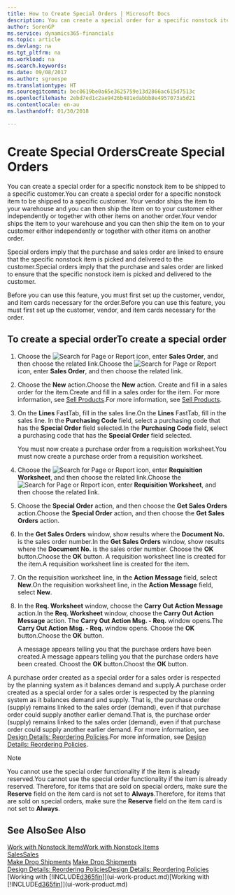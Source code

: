 ```yaml
---
title: How to Create Special Orders | Microsoft Docs
description: You can create a special order for a specific nonstock item to be shipped to a specific customer. Your vendor ships the item to your warehouse and you can then ship the item on to your customer either independently or together with other items on another order.
author: SorenGP
ms.service: dynamics365-financials
ms.topic: article
ms.devlang: na
ms.tgt_pltfrm: na
ms.workload: na
ms.search.keywords: 
ms.date: 09/08/2017
ms.author: sgroespe
ms.translationtype: HT
ms.sourcegitcommit: bec0619be0a65e3625759e13d2866ac615d7513c
ms.openlocfilehash: 2ebd7ed1c2ae9426b481edabbb8e4957073a5d21
ms.contentlocale: en-au
ms.lasthandoff: 01/30/2018

---
```

# <a name="create-special-orders"></a><span data-ttu-id="16691-104">Create Special Orders</span><span class="sxs-lookup"><span data-stu-id="16691-104">Create Special Orders</span></span>
<span data-ttu-id="16691-105">You can create a special order for a specific nonstock item to be shipped to a specific customer.</span><span class="sxs-lookup"><span data-stu-id="16691-105">You can create a special order for a specific nonstock item to be shipped to a specific customer.</span></span> <span data-ttu-id="16691-106">Your vendor ships the item to your warehouse and you can then ship the item on to your customer either independently or together with other items on another order.</span><span class="sxs-lookup"><span data-stu-id="16691-106">Your vendor ships the item to your warehouse and you can then ship the item on to your customer either independently or together with other items on another order.</span></span>  

<span data-ttu-id="16691-107">Special orders imply that the purchase and sales order are linked to ensure that the specific nonstock item is picked and delivered to the customer.</span><span class="sxs-lookup"><span data-stu-id="16691-107">Special orders imply that the purchase and sales order are linked to ensure that the specific nonstock item is picked and delivered to the customer.</span></span>  

<span data-ttu-id="16691-108">Before you can use this feature, you must first set up the customer, vendor, and item cards necessary for the order.</span><span class="sxs-lookup"><span data-stu-id="16691-108">Before you can use this feature, you must first set up the customer, vendor, and item cards necessary for the order.</span></span>  

## <a name="to-create-a-special-order"></a><span data-ttu-id="16691-109">To create a special order</span><span class="sxs-lookup"><span data-stu-id="16691-109">To create a special order</span></span>  
1.  <span data-ttu-id="16691-110">Choose the ![Search for Page or Report](media/ui-search/search_small.png "Search for Page or Report icon") icon, enter **Sales Order**, and then choose the related link.</span><span class="sxs-lookup"><span data-stu-id="16691-110">Choose the ![Search for Page or Report](media/ui-search/search_small.png "Search for Page or Report icon") icon, enter **Sales Order**, and then choose the related link.</span></span>  
2. <span data-ttu-id="16691-111">Choose the **New** action.</span><span class="sxs-lookup"><span data-stu-id="16691-111">Choose the **New** action.</span></span> <span data-ttu-id="16691-112">Create and fill in a  sales order for the item.</span><span class="sxs-lookup"><span data-stu-id="16691-112">Create and fill in a  sales order for the item.</span></span> <span data-ttu-id="16691-113">For more information, see [Sell Products](sales-how-sell-products.md).</span><span class="sxs-lookup"><span data-stu-id="16691-113">For more information, see [Sell Products](sales-how-sell-products.md).</span></span>
3.  <span data-ttu-id="16691-114">On the **Lines** FastTab, fill in the sales line.</span><span class="sxs-lookup"><span data-stu-id="16691-114">On the **Lines** FastTab, fill in the sales line.</span></span> <span data-ttu-id="16691-115">In the **Purchasing Code** field, select a purchasing code that has the **Special Order** field selected.</span><span class="sxs-lookup"><span data-stu-id="16691-115">In the **Purchasing Code** field, select a purchasing code that has the **Special Order** field selected.</span></span>

    <span data-ttu-id="16691-116">You must now create a purchase order from a requisition worksheet.</span><span class="sxs-lookup"><span data-stu-id="16691-116">You must now create a purchase order from a requisition worksheet.</span></span>  
4. <span data-ttu-id="16691-117">Choose the ![Search for Page or Report](media/ui-search/search_small.png "Search for Page or Report icon") icon, enter **Requisition Worksheet**, and then choose the related link.</span><span class="sxs-lookup"><span data-stu-id="16691-117">Choose the ![Search for Page or Report](media/ui-search/search_small.png "Search for Page or Report icon") icon, enter **Requisition Worksheet**, and then choose the related link.</span></span>  
5. <span data-ttu-id="16691-118">Choose the **Special Order** action, and then choose the **Get Sales Orders** action.</span><span class="sxs-lookup"><span data-stu-id="16691-118">Choose the **Special Order** action, and then choose the **Get Sales Orders** action.</span></span>  
6.  <span data-ttu-id="16691-119">In the **Get Sales Orders** window, show results where the **Document No.** is the sales order number.</span><span class="sxs-lookup"><span data-stu-id="16691-119">In the **Get Sales Orders** window, show results where the **Document No.** is the sales order number.</span></span> <span data-ttu-id="16691-120">Choose the **OK** button.</span><span class="sxs-lookup"><span data-stu-id="16691-120">Choose the **OK** button.</span></span> <span data-ttu-id="16691-121">A requisition worksheet line is created for the item.</span><span class="sxs-lookup"><span data-stu-id="16691-121">A requisition worksheet line is created for the item.</span></span>  
7.  <span data-ttu-id="16691-122">On the requisition worksheet line, in the **Action Message** field, select **New**.</span><span class="sxs-lookup"><span data-stu-id="16691-122">On the requisition worksheet line, in the **Action Message** field, select **New**.</span></span>  
8.  <span data-ttu-id="16691-123">In the **Req. Worksheet** window, choose the **Carry Out Action Message** action.</span><span class="sxs-lookup"><span data-stu-id="16691-123">In the **Req. Worksheet** window, choose the **Carry Out Action Message** action.</span></span> <span data-ttu-id="16691-124">The **Carry Out Action Msg. - Req.** window opens.</span><span class="sxs-lookup"><span data-stu-id="16691-124">The **Carry Out Action Msg. - Req.** window opens.</span></span> <span data-ttu-id="16691-125">Choose the **OK** button.</span><span class="sxs-lookup"><span data-stu-id="16691-125">Choose the **OK** button.</span></span>  

    <span data-ttu-id="16691-126">A message appears telling you that the purchase orders have been created.</span><span class="sxs-lookup"><span data-stu-id="16691-126">A message appears telling you that the purchase orders have been created.</span></span> <span data-ttu-id="16691-127">Choost the **OK** button.</span><span class="sxs-lookup"><span data-stu-id="16691-127">Choost the **OK** button.</span></span>  

<span data-ttu-id="16691-128">A purchase order created as a special order for a sales order is respected by the planning system as it balances demand and supply.</span><span class="sxs-lookup"><span data-stu-id="16691-128">A purchase order created as a special order for a sales order is respected by the planning system as it balances demand and supply.</span></span> <span data-ttu-id="16691-129">That is, the purchase order (supply) remains linked to the sales order (demand), even if that purchase order could supply another earlier demand.</span><span class="sxs-lookup"><span data-stu-id="16691-129">That is, the purchase order (supply) remains linked to the sales order (demand), even if that purchase order could supply another earlier demand.</span></span> <span data-ttu-id="16691-130">For more information, see [Design Details: Reordering Policies](design-details-reservation-order-tracking-and-action-messaging.md).</span><span class="sxs-lookup"><span data-stu-id="16691-130">For more information, see [Design Details: Reordering Policies](design-details-reservation-order-tracking-and-action-messaging.md).</span></span>  

> [!NOTE]  
>  <span data-ttu-id="16691-131">You cannot use the special order functionality if the item is already reserved.</span><span class="sxs-lookup"><span data-stu-id="16691-131">You cannot use the special order functionality if the item is already reserved.</span></span> <span data-ttu-id="16691-132">Therefore, for items that are sold on special orders, make sure the **Reserve** field on the item card is not set to **Always**.</span><span class="sxs-lookup"><span data-stu-id="16691-132">Therefore, for items that are sold on special orders, make sure the **Reserve** field on the item card is not set to **Always**.</span></span>  

## <a name="see-also"></a><span data-ttu-id="16691-133">See Also</span><span class="sxs-lookup"><span data-stu-id="16691-133">See Also</span></span>  
[<span data-ttu-id="16691-134">Work with Nonstock Items</span><span class="sxs-lookup"><span data-stu-id="16691-134">Work with Nonstock Items</span></span>](inventory-how-work-nonstock-items.md)  
[<span data-ttu-id="16691-135">Sales</span><span class="sxs-lookup"><span data-stu-id="16691-135">Sales</span></span>](sales-manage-sales.md)  
<span data-ttu-id="16691-136">[Make Drop Shipments](sales-how-drop-shipment.md) </span><span class="sxs-lookup"><span data-stu-id="16691-136">[Make Drop Shipments](sales-how-drop-shipment.md) </span></span>  
[<span data-ttu-id="16691-137">Design Details: Reordering Policies</span><span class="sxs-lookup"><span data-stu-id="16691-137">Design Details: Reordering Policies</span></span>](design-details-reservation-order-tracking-and-action-messaging.md)  
<span data-ttu-id="16691-138">[Working with [!INCLUDE[d365fin](includes/d365fin_md.md)]](ui-work-product.md)</span><span class="sxs-lookup"><span data-stu-id="16691-138">[Working with [!INCLUDE[d365fin](includes/d365fin_md.md)]](ui-work-product.md)</span></span>

